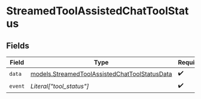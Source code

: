 # StreamedToolAssistedChatToolStatus


## Fields

| Field                                                                                                | Type                                                                                                 | Required                                                                                             | Description                                                                                          |
| ---------------------------------------------------------------------------------------------------- | ---------------------------------------------------------------------------------------------------- | ---------------------------------------------------------------------------------------------------- | ---------------------------------------------------------------------------------------------------- |
| `data`                                                                                               | [models.StreamedToolAssistedChatToolStatusData](../models/streamedtoolassistedchattoolstatusdata.md) | :heavy_check_mark:                                                                                   | N/A                                                                                                  |
| `event`                                                                                              | *Literal["tool_status"]*                                                                             | :heavy_check_mark:                                                                                   | N/A                                                                                                  |